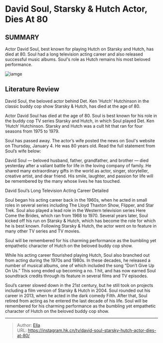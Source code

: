 # David Soul, Starsky &amp; Hutch Actor, Dies At 80


## SUMMARY 



  Actor David Soul, best known for playing Hutch on Starsky and Hutch, has died at 80.   Soul had a long television acting career and also released successful music albums.   Soul&#39;s role as Hutch remains his most beloved performance.  

![iamge](https://static1.srcdn.com/wordpress/wp-content/uploads/2023/02/david-soul-and-paul-michael-glaser-in-starsky-and-hutch.jpg)

## Literature Review
David Soul, the beloved actor behind Det. Ken &#39;Hutch&#39; Hutchinson in the classic buddy cop show Starsky &amp; Hutch, has died at the age of 80.




Actor David Soul has died at the age of 80. Soul is best known for his role in the buddy cop TV series Starsky and Hutch, in which Soul played Det. Ken ‘Hutch’ Hutchinson. Starsky and Hutch was a cult hit that ran for four seasons from 1975 to 1979.




Soul has passed away. The actor’s wife posted the news on Soul&#39;s website on Thursday, January 4. He was 80 years old. Read the full statement from Soul’s wife below:


David Soul — beloved husband, father, grandfather, and brother — died yesterday after a valiant battle for life in the loving company of family. He shared many extraordinary gifts in the world as actor, singer, storyteller, creative artist, and dear friend. His smile, laughter, and passion for life will be remembered by the many whose lives he has touched.



 David Soul’s Long Television Acting Career Detailed 
          

Soul began his acting career back in the 1960s, when he acted in small roles in several series including The Lloyd Thaxton Show, Flipper, and Star Trek. Soul also played a lead role in the Western television series Here Come the Brides, which ran from 1968 to 1970. Several years later, Soul kicked off his run on Starsky &amp; Hutch, which has become the role for which he is best known. Following Starsky &amp; Hutch, the actor went on to feature in many other TV series and TV movies.






Soul will be remembered for his charming performance as the bumbling yet empathetic character of Hutch on the beloved buddy cop show.




While his acting career flourished playing Hutch, Soul also branched out from acting during the 1970s and 1980s. In these decades, he released a number of musical albums, one of which included the song “Don’t Give Up On Us.” This song ended up becoming a no. 1 hit, and has now earned Soul soundtrack credits through its feature in several films and TV episodes.

Soul’s career slowed down in the 21st century, but he still took on projects including a film version of Starsky &amp; Hutch in 2004. Soul rounded out his career in 2013, when he acted in the dark comedy Filth. After that, Soul retired from acting as he entered the last decade of his life. Soul will be remembered for his charming performance as the bumbling yet empathetic character of Hutch on the beloved buddy cop show.






---

> Author: [Ella](https://instagram.hk.cn/)  
> URL: https://instagram.hk.cn/tv/david-soul-starsky-hutch-actor-dies-at-80/  

